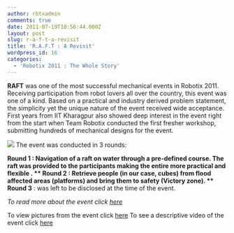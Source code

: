 ```yaml
---
author: rbtxadmin
comments: true
date: 2011-07-19T10:56:44.000Z
layout: post
slug: r-a-f-t-a-revisit
title: 'R.A.F.T : A Revisit'
wordpress_id: 16
categories:
  - 'Robotix 2011 : The Whole Story'
---
```


**RAFT** was one of the most successful mechanical events in Robotix 2011. Receiving participation from robot lovers all over the country, this event was one of a kind. Based on a practical and industry derived problem statement, the simplicity yet the unique nature of the event received wide acceptance. First years from IIT Kharagpur also showed deep interest in the event right from the start when Team Robotix conducted the first fresher workshop, submitting hundreds of mechanical designs for the event.

![](https://www.robotix.in/img/blog/2011/07/raft.png) The event was conducted in 3 rounds:

**Round 1 **: Navigation of a raft on water through a pre-defined course. The raft was provided to the  participants making the entire more practical and flexible . ** Round 2** : Retrieve people (in our case, cubes) from flood affected areas (platforms) and bring them to   safety (Victory zone). ** Round 3** : was left to be disclosed at the time of the event.

_To read more about the event click [here](http://robotix.in/rbtx11/events/raft)_

To view pictures from the event click [here](http://robotix.in/igallery) To see a descriptive video of the event click [here](http://youtu.be/-bVj2zB88Ao)
